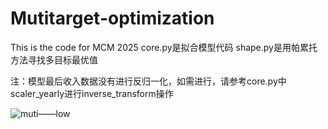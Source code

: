 # Mutitarget-optimization
This is the code for MCM 2025 
core.py是拟合模型代码    shape.py是用帕累托方法寻找多目标最优值

注：模型最后收入数据没有进行反归一化，如需进行，请参考core.py中scaler_yearly进行inverse_transform操作

![muti——low](https://github.com/user-attachments/assets/6199fef1-a1ab-4a42-a05c-098360dfc99b)
